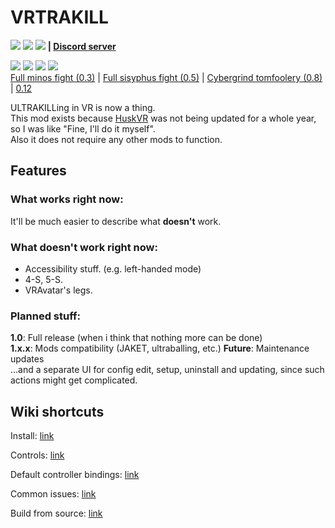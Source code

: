 # VRTRAKILL
[![](https://img.shields.io/github/downloads/whateverusername0/VRTRAKILL/total)](https://github.com/whateverusername0/VRTRAKILL/releases)
[![](https://img.shields.io/github/downloads/whateverusername0/VRTRAKILL/latest/total)](https://github.com/whateverusername0/VRTRAKILL/releases)
[![](https://img.shields.io/github/v/release/whateverusername0/VRTRAKILL)](https://github.com/whateverusername0/VRTRAKILL/releases/latest)
**| [Discord server](https://discord.gg/TTUw5Aevce)**

![](/GithubStuff/thypunishmentisdeath.gif) ![](/GithubStuff/youcantescape.gif) ![](/GithubStuff/+execution.gif) ![](/GithubStuff/v2warmup.gif)  
[Full minos fight (0.3)](https://www.youtube.com/watch?v=yrofGYf_xTI) | [Full sisyphus fight (0.5)](https://www.youtube.com/watch?v=DhcVx6yBEaM) | [Cybergrind tomfoolery (0.8)](https://youtu.be/n2aAljuvpMo) | [0.12](https://youtu.be/aosvmxn6bNU)

ULTRAKILLing in VR is now a thing.  
This mod exists because [HuskVR](https://github.com/TeamDoodz/HuskVR) was not being updated for a whole year, so I was like "Fine, I'll do it myself".  
Also it does not require any other mods to function.  

## Features
### What works right now:
It'll be much easier to describe what **doesn't** work.
### What doesn't work right now:
- Accessibility stuff. (e.g. left-handed mode)
- 4-S, 5-S.
- VRAvatar's legs.
### Planned stuff:
**1.0**: Full release (when i think that nothing more can be done)  
**1.x.x**: Mods compatibility (JAKET, ultraballing, etc.)
**Future**: Maintenance updates  
...and a separate UI for config edit, setup, uninstall and updating, since such actions might get complicated.

## Wiki shortcuts
Install: [link](https://github.com/whateverusername0/VRTRAKILL/wiki/Installation-%7C-Build#installation)

Controls: [link](https://github.com/whateverusername0/VRTRAKILL/wiki/Controls)

Default controller bindings: [link](https://github.com/whateverusername0/VRTRAKILL/wiki/Default-controller-bindings)

Common issues: [link](https://github.com/whateverusername0/VRTRAKILL/wiki/Common-issues)

Build from source: [link](https://github.com/whateverusername0/VRTRAKILL/wiki/Installation-%7C-Build#building-from-source)
